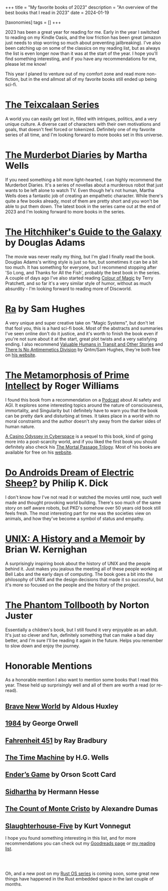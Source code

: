 +++
title = "My favorite books of 2023"
description = "An overview of the best books that I read in 2023"
date = 2024-01-19

[taxonomies]
tags = []
+++

2023 has been a great year for reading for me. Early in the year I switched to reading on my Kindle Oasis, and the low friction has been great (amazon just needs to stop worring so much about preventing jailbreaking). I've also been catching up on some of the classics on my reading list, but as always the list is even longer now than it was at the start of the year. I hope you'll find something interesting, and if you have any recommendations for me, please let me know!

This year I planed to venture out of my comfort zone and read more non-fiction, but in the end allmost all of my favorite books still ended up being sci-fi.

# [The Teixcalaan Series](https://www.goodreads.com/series/233352-teixcalaan)

A world you can easily get lost in, filled with intrigues, politics, and a very unique culture. A diverse cast of characters with their own motivations and goals, that doesn't feel forced or tokenized. Definitely one of my favorite series of all time, and I'm looking forward to more books set in this universe.

# [The Murderbot Diaries](https://www.goodreads.com/series/191900-the-murderbot-diaries) by Martha Wells

If you need something a bit more light-hearted, I can highly recommend the Murderbot Diaries. It's a series of novellas about a murderous robot that just wants to be left alone to watch TV. Even though he's not human, Martha Wells does a fantastic job of creating an empathetic character. While there's quite a few books already, most of them are pretty short and you won't be able to put them down. The latest book in the series came out at the end of 2023 and I'm looking forward to more books in the series.

# [The Hitchhiker's Guide to the Galaxy](https://www.goodreads.com/series/40957-the-hitchhiker-s-guide-to-the-galaxy) by Douglas Adams

The movie was never really my thing, but I'm glad I finally read the book. Douglas Adams's writing style is just so fun, but sometimes it can be a bit too much.
It has something for everyone, but I recommend stopping after 'So Long, and Thanks for All the Fish', probably the best book in the series.
A couple of days ago I've also started reading [Colour of Magic](https://www.goodreads.com/book/show/8695.The_Colour_of_Magic) by Terry Pratchett, and so far it's a very similar style of humor, without as much absurdity - I'm looking forward to reading more of Discworld.

# [Ra](https://www.goodreads.com/book/show/57891607-ra) by Sam Hughes

A very unique and super creative take on "Magic Systems", but don't let that fool you, this is a hard sci-fi book. Most of the abstracts and summaries I've seen online don't do it justice, and it's worth to finish the book even if you're not sure about it at the start, great plot twists and a very satisfying ending.
I also recommend [Valuable Humans in Transit and Other Stories](https://www.goodreads.com/book/show/63198504-valuable-humans-in-transit-and-other-stories?ref=nav_sb_ss_1_26) and [There Is No Antimemetics Division](https://www.goodreads.com/book/show/54870256-there-is-no-antimemetics-division?ref=rae_2) by Qntm/Sam Hughes, they're both free on [his website](https://qntm.org/scp).

# [The Metamorphosis of Prime Intellect](https://www.goodreads.com/book/show/64341.The_Metamorphosis_of_Prime_Intellect) by Roger Williams

I found this book from a recommendation on a [Podcast](https://www.youtube.com/watch?v=dNrTrx42DGQ) about AI safety and AGI. It explores some interesting topics around the nature of consciousness, immortality, and Singularity but I definitely have to warn you that the book can be pretty dark and disturbing at times. It takes place in a world with no moral constraints and the author doesn't shy away from the darker sides of human nature.

[A Casino Odyssey in Cyberspace](https://www.goodreads.com/book/show/41569567-a-casino-odyssey-in-cyberspace) is a sequel to this book, kind of going more into a post-scarcity world,
and if you liked the first book you should definitely also check his [The Mortal Passage Trilogy](https://www.goodreads.com/book/show/24237204-the-mortal-passage-trilogy?ac=1&from_search=true&qid=DT495nnrDR&rank=1). Most of his books are available for free on his [website](http://localroger.com/prime-intellect/).

# [Do Androids Dream of Electric Sheep?](https://www.goodreads.com/book/show/36402034-do-androids-dream-of-electric-sheep) by Philip K. Dick

I don't know how I've not read it or watched the movies until now, such well made and thought provoking world building.
There's soo much of the same story on self aware robots, but PKD's somehow over 50 years old book still feels fresh.
The most interesting part for me was the societies view on animals, and how they've become a symbol of status and empathy.

# [UNIX: A History and a Memoir](https://www.goodreads.com/book/show/53011383-unix) by Brian W. Kernighan

A surprisingly inspiring book about the history of UNIX and the people behind it. Just makes you jealous the meeting all of these people working at Bell Labs and the early days of computing. The book goes a bit into the philosophy of UNIX and the design decisions that made it so successful, but it's more so focused on the people and the history of the project.

# [The Phantom Tollbooth](https://www.goodreads.com/book/show/378.The_Phantom_Tollbooth) by Norton Juster

Essentially a children's book, but I still found it very enjoyable as an adult. It's just so clever and fun, definitely something that can make a bad day better, and I'm sure I'll be reading it again in the future. Helps you remember to slow down and enjoy the journey.

# Honorable Mentions

As a honorable mention I also want to mention some books that I read this year. These held up surprisingly well and all of them are worth a read (or re-read).

## [Brave New World](https://www.goodreads.com/book/show/5129.Brave_New_World) by Aldous Huxley

## [1984](https://www.goodreads.com/book/show/40961427-1984) by George Orwell

## [Fahrenheit 451](https://www.goodreads.com/book/show/13079982-fahrenheit-451) by Ray Bradbury

## [The Time Machine](https://www.goodreads.com/book/show/2493.The_Time_Machine?ref=nav_sb_ss_5_9) by H.G. Wells

## [Ender’s Game](https://www.goodreads.com/book/show/375802.Ender_s_Game) by Orson Scott Card

## [Sidhartha](https://www.goodreads.com/book/show/52036.Siddhartha) by Hermann Hesse

## [The Count of Monte Cristo](https://www.goodreads.com/book/show/7126.The_Count_of_Monte_Cristo) by Alexandre Dumas

## [Slaughterhouse-Five](https://www.goodreads.com/book/show/4981.Slaughterhouse_Five) by Kurt Vonnegut

I hope you found something interesting in this list, and for more recommendations you can check out my [Goodreads page](https://www.goodreads.com/review/list/129153443-henry?shelf=read) or [my reading list](https://www.goodreads.com/review/list/129153443-henry?shelf=to-read).

<br/>
<br/>

Oh, and a new post on my [Rust OS series](/series/rust-os/) is coming soon, some great new things have happened in the Rust embedded space in the last couple of months.
